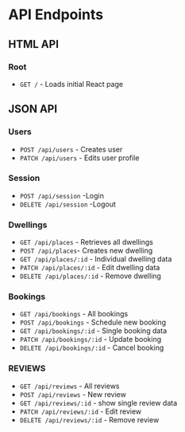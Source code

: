 # API Endpoints

## HTML API

### Root
  - `GET /` - Loads initial React page

## JSON API

### Users

- `POST /api/users` - Creates user
- `PATCH /api/users` - Edits user profile

### Session

- `POST /api/session` -Login
- `DELETE /api/session` -Logout

### Dwellings
- `GET /api/places` - Retrieves all dwellings
- `POST /api/places`- Creates new dwelling
- `GET /api/places/:id` - Individual dwelling data
- `PATCH /api/places/:id` - Edit dwelling data
- `DELETE /api/places/:id` - Remove dwelling

### Bookings
- `GET /api/bookings` - All bookings
- `POST /api/bookings` - Schedule new booking
- `GET /api/bookings/:id` - Single booking data
- `PATCH /api/bookings/:id` - Update booking
- `DELETE /api/bookings/:id` - Cancel booking

### REVIEWS
- `GET /api/reviews` - All reviews
- `POST /api/reviews` - New review
- `GET /api/reviews/:id` - show single review data
- `PATCH /api/reviews/:id` - Edit review
- `DELETE /api/reviews/:id` - Remove review
